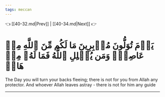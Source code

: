 ```yaml
---
tags: meccan
---
```


👈 [[40-32.md|Prev]] | [[40-34.md|Next]] 👉

# يَوۡمَ تُوَلُّونَ مُدۡبِرِينَ مَا لَكُم مِّنَ ٱللَّهِ مِنۡ عَاصِمٖۗ وَمَن يُضۡلِلِ ٱللَّهُ فَمَا لَهُۥ مِنۡ هَادٖ

The Day you will turn your backs fleeing; there is not for you from Allah any protector. And whoever Allah leaves astray - there is not for him any guide

---

